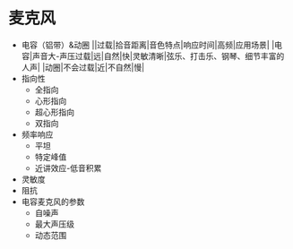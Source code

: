 # 麦克风

- 电容（铝带）&动圈
||过载|拾音距离|音色特点|响应时间|高频|应用场景|
|电容|声音大-声压过载|远|自然|快|灵敏清晰|弦乐、打击乐、钢琴、细节丰富的人声|
|动圈|不会过载|近|不自然|慢|			
- 指向性
  - 全指向
  - 心形指向
  - 超心形指向
  - 双指向
- 频率响应
  - 平坦
  - 特定峰值
  - 近讲效应-低音积累
- 灵敏度
- 阻抗
- 电容麦克风的参数
  - 自噪声
  - 最大声压级
  - 动态范围